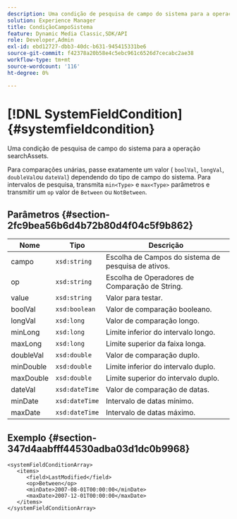 ```yaml
---
description: Uma condição de pesquisa de campo do sistema para a operação searchAssets.
solution: Experience Manager
title: CondiçãoCampoSistema
feature: Dynamic Media Classic,SDK/API
role: Developer,Admin
exl-id: ebd12727-dbb3-40dc-b631-945415331be6
source-git-commit: f42378a20b58e4c5ebc961c6526d7cecabc2ae38
workflow-type: tm+mt
source-wordcount: '116'
ht-degree: 0%

---
```


# [!DNL SystemFieldCondition]{#systemfieldcondition}

Uma condição de pesquisa de campo do sistema para a operação searchAssets.

Para comparações unárias, passe exatamente um valor ( `boolVal`, `longVal`, `doubleVal`ou `dateVal`) dependendo do tipo de campo do sistema. Para intervalos de pesquisa, transmita `min<Type>` e `max<Type>` parâmetros e transmitir um `op` valor de `Between` ou `NotBetween`.

## Parâmetros {#section-2fc9bea56b6d4b72b80d4f04c5f9b862}

| Nome | Tipo | Descrição |
|---|---|---|
| campo | `xsd:string` | Escolha de Campos do sistema de pesquisa de ativos. |
| op | `xsd:string` | Escolha de Operadores de Comparação de String. |
| value | `xsd:string` | Valor para testar. |
| boolVal | `xsd:boolean` | Valor de comparação booleano. |
| longVal | `xsd:long` | Valor de comparação longo. |
| minLong | `xsd:long` | Limite inferior do intervalo longo. |
| maxLong | `xsd:long` | Limite superior da faixa longa. |
| doubleVal | `xsd:double` | Valor de comparação duplo. |
| minDouble | `xsd:double` | Limite inferior do intervalo duplo. |
| maxDouble | `xsd:double` | Limite superior do intervalo duplo. |
| dateVal | `xsd:dateTime` | Valor de comparação de datas. |
| minDate | `xsd:dateTime` | Intervalo de datas mínimo. |
| maxDate | `xsd:dateTime` | Intervalo de datas máximo. |

## Exemplo {#section-347d4aabfff44530adba03d1dc0b9968}

```
<systemFieldConditionArray>
   <items>
      <field>LastModified</field>
      <op>Between</op>
      <minDate>2007-08-01T00:00:00</minDate>
      <maxDate>2007-12-01T00:00:00</maxDate>
   </items>
</systemFieldConditionArray>
```
